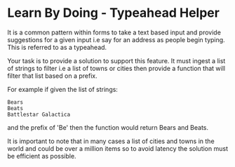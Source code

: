 # Learn By Doing - Typeahead Helper

It is a common pattern within forms to take a text based input and provide suggestions for a given input i.e say for an address as people begin typing. This is referred to as a typeahead.

Your task is to provide a solution to support this feature. It must ingest a list of strings to filter i.e a list of towns or cities then provide a function that will filter that list based on a prefix.

For example if given the list of strings:
```
Bears
Beats
Battlestar Galactica
```
and the prefix of 'Be' then the function would return Bears and Beats.

It is important to note that in many cases a list of cities and towns in the world and could be over a million items so to avoid latency the solution must be efficient as possible.
